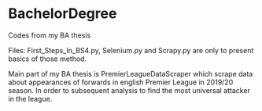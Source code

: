 # BachelorDegree
Codes from my BA thesis

Files: First_Steps_In_BS4.py, Selenium.py and Scrapy.py are only to present basics of those method. 

Main part of my BA thesis is PremierLeagueDataScraper which scrape data about appearances of forwards in english Premier League in 2019/20 season. In order to subsequent analysis to find the most universal attacker in the league. 
